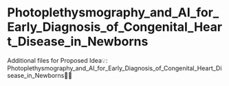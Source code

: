 # Photoplethysmography_and_AI_for_Early_Diagnosis_of_Congenital_Heart_Disease_in_Newborns
Additional files for Proposed Idea💡: Photoplethysmography_and_AI_for_Early_Diagnosis_of_Congenital_Heart_Disease_in_Newborns👶🏻
